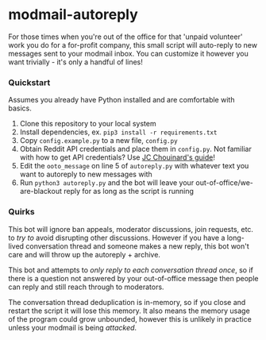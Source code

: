 # modmail-autoreply
For those times when you're out of the office for that 'unpaid volunteer' work you do for a for-profit company, this small script will auto-reply to new messages sent to your modmail inbox. You can customize it however you want trivially - it's only a handful of lines!

### Quickstart

Assumes you already have Python installed and are comfortable with basics.

1. Clone this repository to your local system
2. Install dependencies, ex. `pip3 install -r requirements.txt`
3. Copy `config.example.py` to a new file, `config.py`
4. Obtain Reddit API credentials and place them in `config.py`. Not familiar with how to get API credentials? Use [JC Chouinard's guide](https://www.jcchouinard.com/get-reddit-api-credentials-with-praw/)!
5. Edit the `ooto_message` on line 5 of `autoreply.py` with whatever text you want to autoreply to new messages with
6. Run `python3 autoreply.py` and the bot will leave your out-of-office/we-are-blackout reply for as long as the script is running

### Quirks

This bot will ignore ban appeals, moderator discussions, join requests, etc. to *try to* avoid disrupting other discussions. However if you have a long-lived conversation thread and someone makes a new reply, this bot won't care and will throw up the autoreply + archive.

This bot and attempts to *only reply to each conversation thread once*, so if there is a question not answered by your out-of-office message then people can reply and still reach through to moderators.

The conversation thread deduplication is in-memory, so if you close and restart the script it will lose this memory. It also means the memory usage of the program could grow unbounded, however this is unlikely in practice unless your modmail is being *attacked*.
